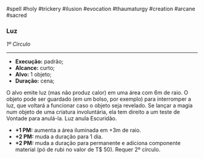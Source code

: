 #spell #holy #trickery #ilusion #evocation #thaumaturgy #creation #arcane #sacred 
### Luz
*1º Círculo*
___
- **Execução:** padrão;
- **Alcance:** curto;
- **Alvo:** 1 objeto;
- **Duração:** cena;

O alvo emite luz (mas não produz calor) em uma área com 6m de raio. O objeto pode ser guardado (em um bolso, por exemplo) para interromper a luz, que voltará a funcionar caso o objeto seja revelado. Se lançar a magia num objeto de uma criatura involuntária, ela tem direito a um teste de Vontade para anulá-la. Luz anula Escuridão.
 

- **+1 PM:** aumenta a área iluminada em +3m de raio.
- **+2 PM:** muda a duração para 1 dia.
- **+2 PM:** muda a duração para permanente e adiciona componente material (pó de rubi no valor de T$ 50). Requer 2º círculo.
